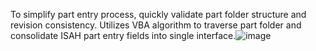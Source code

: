 To simplify part entry process, quickly validate part folder structure and revision consistency. Utilizes VBA algorithm to traverse part folder and consolidate ISAH part entry fields into single interface.![image](https://github.com/user-attachments/assets/27a47345-5405-4732-a954-f7c1ba7c9570)
